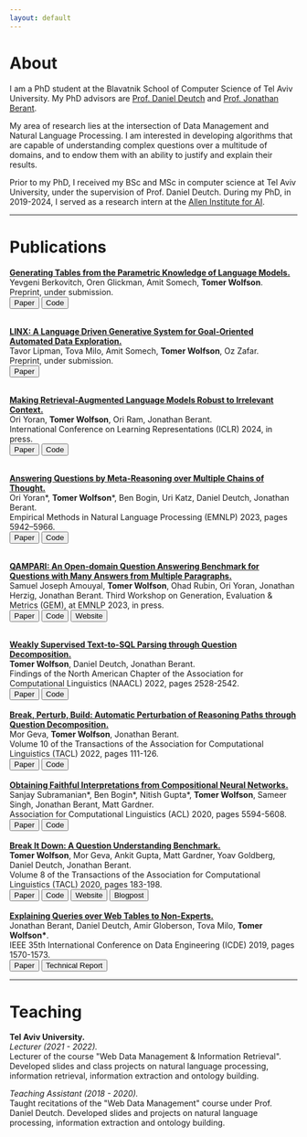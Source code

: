 ```yaml
---
layout: default
---
```


# About

I am a PhD student at the Blavatnik School of Computer Science of Tel Aviv University. My PhD advisors are [Prof. Daniel Deutch](https://www.cs.tau.ac.il/~danielde/) and [Prof. Jonathan Berant](http://www.cs.tau.ac.il/~joberant/).

My area of research lies at the intersection of Data Management and Natural Language Processing. I am interested in developing algorithms that are capable of understanding complex questions over a multitude of domains, and to endow them with an ability to justify and explain their results.  

Prior to my PhD, I received my BSc and MSc in computer science at Tel Aviv University, under the supervision of Prof. Daniel Deutch. During my PhD, in 2019-2024, I served as a research intern at the [Allen Institute for AI](https://allenai.org/ai2-israel/).

<hr>

# Publications

**[Generating Tables from the Parametric Knowledge of Language Models.](https://arxiv.org/abs/2406.10922)** 
Yevgeni Berkovitch, Oren Glickman, Amit Somech, **Tomer Wolfson**.   
Preprint, under submission.   
[<button class="button button1">Paper</button>](https://arxiv.org/pdf/2406.10922)
[<button class="button button2">Code</button>](https://github.com/analysis-bots/WikiTabGen)
<br><br>

**[LINX: A Language Driven Generative System for Goal-Oriented Automated Data Exploration.](https://arxiv.org/abs/2406.05107)**   
Tavor Lipman, Tova Milo, Amit Somech, **Tomer Wolfson**, Oz Zafar.   
Preprint, under submission.   
[<button class="button button1">Paper</button>](https://arxiv.org/pdf/2406.05107)
<br><br>

**[Making Retrieval-Augmented Language Models Robust to Irrelevant Context.](https://arxiv.org/abs/2310.01558)**   
Ori Yoran, **Tomer Wolfson**, Ori Ram, Jonathan Berant.   
International Conference on Learning Representations (ICLR) 2024, in press.   
[<button class="button button1">Paper</button>](https://arxiv.org/pdf/2310.01558.pdf)
[<button class="button button2">Code</button>](https://github.com/oriyor/ret-robust)
<br><br>

**[Answering Questions by Meta-Reasoning over Multiple Chains of Thought.](https://arxiv.org/abs/2304.13007)**   
Ori Yoran\*, **Tomer Wolfson**\*, Ben Bogin, Uri Katz, Daniel Deutch, Jonathan Berant.   
Empirical Methods in Natural Language Processing (EMNLP) 2023, pages 5942–5966.   
[<button class="button button1">Paper</button>](https://arxiv.org/pdf/2304.13007.pdf)
[<button class="button button2">Code</button>](https://github.com/oriyor/reasoning-on-cots)
<br><br>

**[QAMPARI: An Open-domain Question Answering Benchmark for Questions with Many Answers from Multiple Paragraphs.](https://arxiv.org/abs/2205.12665)**   
Samuel Joseph Amouyal, **Tomer Wolfson**, Ohad Rubin, Ori Yoran, Jonathan Herzig, Jonathan Berant.
Third Workshop on Generation, Evaluation & Metrics (GEM), at EMNLP 2023, in press.   
[<button class="button button1">Paper</button>](https://arxiv.org/pdf/2205.12665.pdf)
[<button class="button button2">Code</button>](https://github.com/samsam3232/qampari)
[<button class="button button3">Website</button>](https://samsam3232.github.io/qampari/)
<br><br>

**[Weakly Supervised Text-to-SQL Parsing through Question Decomposition.](https://arxiv.org/abs/2112.06311)**   
**Tomer Wolfson**, Daniel Deutch, Jonathan Berant.   
Findings of the North American Chapter of the Association for Computational Linguistics (NAACL) 2022, pages 2528-2542.   
[<button class="button button1">Paper</button>](https://arxiv.org/pdf/2112.06311.pdf)
[<button class="button button2">Code</button>](https://github.com/tomerwolgithub/question-decomposition-to-sql)
<br><br>
**[Break, Perturb, Build: Automatic Perturbation of Reasoning Paths through Question Decomposition.](https://arxiv.org/abs/2107.13935)**   
Mor Geva, **Tomer Wolfson**, Jonathan Berant.   
Volume 10 of the Transactions of the Association for Computational Linguistics (TACL) 2022, pages 111-126.    
[<button class="button button1">Paper</button>](https://arxiv.org/pdf/2107.13935.pdf)
[<button class="button button2">Code</button>](https://github.com/mega002/qdmr-based-question-generation)
<br><br>
**[Obtaining Faithful Interpretations from Compositional Neural Networks.](https://arxiv.org/abs/2005.00724)**   
Sanjay Subramanian\*, Ben Bogin\*, Nitish Gupta\*, **Tomer Wolfson**, Sameer Singh, Jonathan Berant, Matt Gardner.   
Association for Computational Linguistics (ACL) 2020, pages 5594-5608.   
[<button class="button button1">Paper</button>](https://arxiv.org/pdf/2005.00724.pdf)
[<button class="button button2">Code</button>](https://github.com/allenai/faithful-nmn)
<br><br>
**[Break It Down: A Question Understanding Benchmark.](https://aclanthology.org/2020.tacl-1.13/)**    
**Tomer Wolfson**, Mor Geva, Ankit Gupta, Matt Gardner, Yoav Goldberg, Daniel Deutch,
Jonathan Berant.   
Volume 8 of the Transactions of the Association for Computational Linguistics (TACL) 2020, pages 183-198.   
[<button class="button button1">Paper</button>](https://arxiv.org/pdf/2001.11770.pdf)
[<button class="button button2">Code</button>](https://github.com/allenai/Break)
[<button class="button button3">Website</button>](https://allenai.github.io/Break/)
[<button class="button button4">Blogpost</button>](https://medium.com/ai2-blog/break-mapping-natural-language-questions-to-their-meaning-representation-31bb753701d6)
<br><br>
**[Explaining Queries over Web Tables to Non-Experts.](https://ieeexplore.ieee.org/stamp/stamp.jsp?tp=&arnumber=8731342&tag=1)**   
Jonathan Berant, Daniel Deutch, Amir Globerson, Tova Milo, **Tomer Wolfson\***.   
IEEE 35th International Conference on Data Engineering (ICDE) 2019, pages 1570-1573.   
[<button class="button button1">Paper</button>](https://ieeexplore.ieee.org/stamp/stamp.jsp?tp=&arnumber=8731342&tag=1)
[<button class="button button5">Technical Report</button>](https://arxiv.org/abs/1808.04614)

<hr>

# Teaching
**Tel Aviv University.**  
*Lecturer (2021 - 2022).*  
Lecturer of the course "Web Data Management & Information Retrieval". Developed slides and class projects on natural language processing, information retrieval, information extraction and ontology building.

*Teaching Assistant (2018 - 2020).*  
Taught recitations of the "Web Data Management" course under Prof. Daniel Deutch. Developed slides and projects on natural language processing, information extraction and ontology building.
